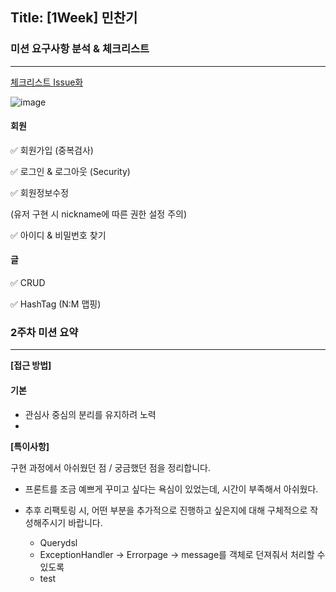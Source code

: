 ## Title: [1Week] 민찬기

### 미션 요구사항 분석 & 체크리스트

---

[체크리스트 Issue화](https://github.com/likelion-backendschool/FinalProject_MinChanKi_team8/issues?q=is%3Aissue+is%3Aopen+sort%3Aupdated-desc)

![image](https://user-images.githubusercontent.com/92210823/196600285-b569c15d-8761-4c4a-94d4-8ad86569b86b.png)

#### 회원
  ✅ 회원가입 (중복검사)
  
  ✅ 로그인 & 로그아웃 (Security)
  
  ✅ 회원정보수정 
  
  (유저 구현 시 nickname에 따른 권한 설정 주의)
  
  ✅ 아이디 & 비밀번호 찾기
  
#### 글

  ✅ CRUD
  
  ✅ HashTag (N:M 맵핑)


### 2주차 미션 요약

---

**[접근 방법]**

#### 기본
- 관심사 중심의 분리를 유지하려 노력
- 
    
**[특이사항]**

구현 과정에서 아쉬웠던 점 / 궁금했던 점을 정리합니다.

- 프론트를 조금 예쁘게 꾸미고 싶다는 욕심이 있었는데, 시간이 부족해서 아쉬웠다.

- 추후 리팩토링 시, 어떤 부분을 추가적으로 진행하고 싶은지에 대해 구체적으로 작성해주시기 바랍니다.
    - Querydsl
    - ExceptionHandler -> Errorpage -> message를 객체로 던져줘서 처리할 수 있도록
    - test
